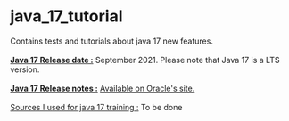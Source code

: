 # java_17_tutorial
Contains tests and tutorials about java 17 new features.
<br/>
<br/>
<u><b>Java 17 Release date :</u></b> September 2021. Please note that Java 17 is a LTS version.
<br/>
<br/>
<u><b>Java 17 Release notes :</u></b> <a href="https://www.oracle.com/java/technologies/javase/17-relnote-issues.html">Available on Oracle's site.</a>
<br/>
<br/>
<u>Sources I used for java 17 training :</u>
To be done